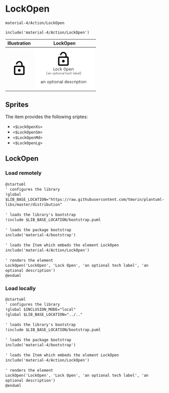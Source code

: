 # LockOpen


```text
material-4/Action/LockOpen
```

```text
include('material-4/Action/LockOpen')
```



| Illustration | LockOpen |
| :---: | :---: |
| ![illustration for Illustration](../../material-4/Action/LockOpen.png) | ![illustration for LockOpen](../../material-4/Action/LockOpen.Local.png) |



## Sprites
The item provides the following sriptes:

- `<$LockOpenXs>`
- `<$LockOpenSm>`
- `<$LockOpenMd>`
- `<$LockOpenLg>`





## LockOpen

### Load remotely
```plantuml
@startuml
' configures the library
!global $LIB_BASE_LOCATION="https://raw.githubusercontent.com/tmorin/plantuml-libs/master/distribution"

' loads the library's bootstrap
!include $LIB_BASE_LOCATION/bootstrap.puml

' loads the package bootstrap
include('material-4/bootstrap')

' loads the Item which embeds the element LockOpen
include('material-4/Action/LockOpen')

' renders the element
LockOpen('LockOpen', 'Lock Open', 'an optional tech label', 'an optional description')
@enduml
```

### Load locally
```plantuml
@startuml
' configures the library
!global $INCLUSION_MODE="local"
!global $LIB_BASE_LOCATION="../.."

' loads the library's bootstrap
!include $LIB_BASE_LOCATION/bootstrap.puml

' loads the package bootstrap
include('material-4/bootstrap')

' loads the Item which embeds the element LockOpen
include('material-4/Action/LockOpen')

' renders the element
LockOpen('LockOpen', 'Lock Open', 'an optional tech label', 'an optional description')
@enduml
```

